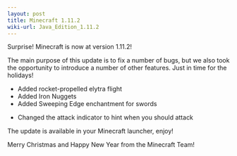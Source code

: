 ```yaml
---
layout: post
title: Minecraft 1.11.2
wiki-url: Java_Edition_1.11.2
---
```


Surprise! Minecraft is now at version 1.11.2!

The main purpose of this update is to fix a number of bugs, but we also took the opportunity to introduce a number of other features. Just in time for the holidays!

+ Added rocket-propelled elytra flight
+ Added Iron Nuggets
+ Added Sweeping Edge enchantment for swords
* Changed the attack indicator to hint when you should attack

The update is available in your Minecraft launcher, enjoy!

Merry Christmas and Happy New Year from the Minecraft Team!

